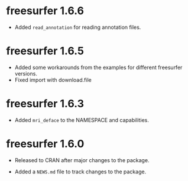 # freesurfer 1.6.6

* Added `read_annotation` for reading annotation files.

# freesurfer 1.6.5

* Added some workarounds from the examples for different freesurfer versions.
* Fixed import with download.file

# freesurfer 1.6.3

* Added `mri_deface` to the NAMESPACE and capabilities.

# freesurfer 1.6.0

* Released to CRAN after major changes to the package. 

* Added a `NEWS.md` file to track changes to the package.



